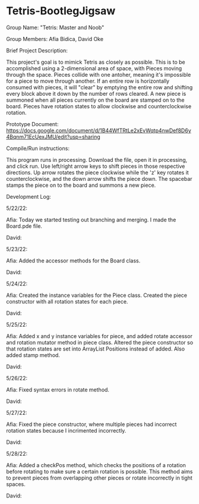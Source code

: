 # Tetris-BootlegJigsaw 
Group Name: "Tetris: Master and Noob"

Group Members: Afia Bidica, David Oke

Brief Project Description: 

This project's goal is to mimick Tetris as closely as possible. This is to be accomplished using a 2-dimensional area of space, with Pieces moving through the space. Pieces collide with one antoher, meaning it's impossible for a piece to move through another. If an entire row is horizontally consumed with pieces, it will "clear" by emptying the entire row and shifting every block above it down by the number of rows cleared. A new piece is summoned when all pieces currently on the board are stamped on to the board. Pieces have rotation states to allow clockwise and counterclockwise rotation.

Prototype Document: https://docs.google.com/document/d/1B44WfTRtLe2xEvWqtp4nwDef8D6y4Bqnm71EcUexJMU/edit?usp=sharing 

Compile/Run instructions:

This program runs in processing. Download the file, open it in processing, and click run. Use left/right arrow keys to shift pieces in those respective directions. Up arrow rotates the piece clockwise while the 'z' key rotates it counterclockwise, and the down arrow shifts the piece down. The spacebar stamps the piece on to the board and summons a new piece. 

Development Log:

5/22/22:

Afia: Today we started testing out branching and merging. I made the Board.pde file.

David: 

5/23/22:

Afia: Added the accessor methods for the Board class.

David:

5/24/22:

Afia: Created the instance variables for the Piece class. Created the piece constructor with all rotation states for each piece.

David:

5/25/22:

Afia: Added x and y instance variables for piece, and added rotate accessor and rotation mutator method in piece class. Altered the piece constructor so that rotation states are set into ArrayList Positions instead of added. Also added stamp method.

David:

5/26/22:

Afia: Fixed syntax errors in rotate method. 

David:

5/27/22:

Afia: Fixed the piece constructor, where multiple pieces had incorrect rotation states because I incrimented incorrectly. 

David: 

5/28/22:

Afia: Added a checkPos method, which checks the positions of a rotation before rotating to make sure a certain rotation is possible. This method aims to prevent pieces from overlapping other pieces or rotate incorrectly in tight spaces.

David: 

